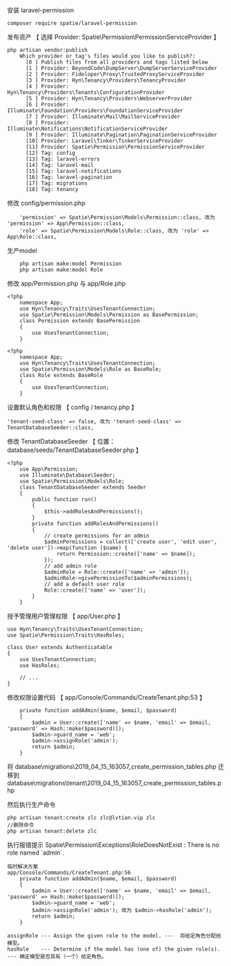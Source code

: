 安装 laravel-permission

```
composer require spatie/laravel-permission
```

发布资产 【 选择 Provider: Spatie\Permission\PermissionServiceProvider 】

```
php artisan vendor:publish
    Which provider or tag's files would you like to publish?:
      [0 ] Publish files from all providers and tags listed below
      [1 ] Provider: BeyondCode\DumpServer\DumpServerServiceProvider
      [2 ] Provider: Fideloper\Proxy\TrustedProxyServiceProvider
      [3 ] Provider: Hyn\Tenancy\Providers\TenancyProvider
      [4 ] Provider: Hyn\Tenancy\Providers\Tenants\ConfigurationProvider
      [5 ] Provider: Hyn\Tenancy\Providers\WebserverProvider
      [6 ] Provider: Illuminate\Foundation\Providers\FoundationServiceProvider
      [7 ] Provider: Illuminate\Mail\MailServiceProvider
      [8 ] Provider: Illuminate\Notifications\NotificationServiceProvider
      [9 ] Provider: Illuminate\Pagination\PaginationServiceProvider
      [10] Provider: Laravel\Tinker\TinkerServiceProvider
      [11] Provider: Spatie\Permission\PermissionServiceProvider
      [12] Tag: config
      [13] Tag: laravel-errors
      [14] Tag: laravel-mail
      [15] Tag: laravel-notifications
      [16] Tag: laravel-pagination
      [17] Tag: migrations
      [18] Tag: tenancy
```

修改 config/permission.php

```
    'permission' => Spatie\Permission\Models\Permission::class, 改为  'permission' => App\Permission::class,
    'role' => Spatie\Permission\Models\Role::class, 改为 'role' => App\Role::class,
```

生产model

```
    php artisan make:model Permission
    php artisan make:model Role
```

修改 app/Permission.php 与 app/Role.php

```
<?php
    namespace App;
    use Hyn\Tenancy\Traits\UsesTenantConnection;
    use Spatie\Permission\Models\Permission as BasePermission;
    class Permission extends BasePermission
    {
        use UsesTenantConnection;
    }
```

```
<?php
    namespace App;
    use Hyn\Tenancy\Traits\UsesTenantConnection;
    use Spatie\Permission\Models\Role as BaseRole;
    class Role extends BaseRole
    {
        use UsesTenantConnection;
    }
```

设置默认角色和权限 【 config / tenancy.php 】

```
'tenant-seed-class' => false, 改为 'tenant-seed-class' => TenantDatabaseSeeder::class,
```

修改 TenantDatabaseSeeder 【 位置：database/seeds/TenantDatabaseSeeder.php 】

```
<?php
    use App\Permission;
    use Illuminate\Database\Seeder;
    use Spatie\Permission\Models\Role;
    class TenantDatabaseSeeder extends Seeder
    {
        public function run()
        {
            $this->addRolesAndPermissions();
        }
        private function addRolesAndPermissions()
        {
            // create permissions for an admin
            $adminPermissions = collect(['create user', 'edit user', 'delete user'])->map(function ($name) {
                return Permission::create(['name' => $name]);
            });
            // add admin role
            $adminRole = Role::create(['name' => 'admin']);
            $adminRole->givePermissionTo($adminPermissions);
            // add a default user role
            Role::create(['name' => 'user']);
        }
    }
```

授予管理用户管理权限 【 app/User.php 】

```
use Hyn\Tenancy\Traits\UsesTenantConnection;
use Spatie\Permission\Traits\HasRoles;

class User extends Authenticatable
{
    use UsesTenantConnection;
    use HasRoles;

    // ...
}
```

修改权限设置代码 【 app/Console/Commands/CreateTenant.php:53 】

```
    private function addAdmin($name, $email, $password)
    {
        $admin = User::create(['name' => $name, 'email' => $email, 'password' => Hash::make($password)]);
        $admin->guard_name = 'web';
        $admin->assignRole('admin');
        return $admin;
    }
```

将 database\migrations\2019\_04\_15\_163057\_create\_permission\_tables.php 迁移到 database\migrations\tenant\2019\_04\_15\_163057\_create\_permission\_tables.php

然后执行生产命令

```
php artisan tenant:create zlc zlc@lvtian.vip zlc
//删除命令
php artisan tenant:delete zlc
```

执行报错提示  Spatie\Permission\Exceptions\RoleDoesNotExist  : There is no role named \`admin\`.

```
临时解决方案
app/Console/Commands/CreateTenant.php:56
    private function addAdmin($name, $email, $password)
    {
        $admin = User::create(['name' => $name, 'email' => $email, 'password' => Hash::make($password)]);
        $admin->guard_name = 'web';
        $admin->assignRole('admin'); 改为 $admin->hasRole('admin');
        return $admin;
    }
    
assignRole --- Assign the given role to the model. ---  将给定角色分配给模型。
hasRole    --- Determine if the model has (one of) the given role(s).  --- 确定模型是否具有（一个）给定角色。
```



